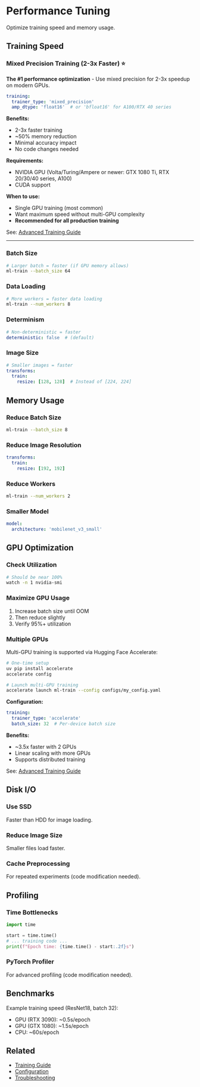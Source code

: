# Performance Tuning

Optimize training speed and memory usage.

## Training Speed

### Mixed Precision Training (2-3x Faster) ⭐

**The #1 performance optimization** - Use mixed precision for 2-3x speedup on modern GPUs.

```yaml
training:
  trainer_type: 'mixed_precision'
  amp_dtype: 'float16'  # or 'bfloat16' for A100/RTX 40 series
```

**Benefits:**
- 2-3x faster training
- ~50% memory reduction
- Minimal accuracy impact
- No code changes needed

**Requirements:**
- NVIDIA GPU (Volta/Turing/Ampere or newer: GTX 1080 Ti, RTX 20/30/40 series, A100)
- CUDA support

**When to use:**
- Single GPU training (most common)
- Want maximum speed without multi-GPU complexity
- **Recommended for all production training**

See: [Advanced Training Guide](../user-guides/advanced-training.md#mixed-precision-training)

---

### Batch Size
```bash
# Larger batch = faster (if GPU memory allows)
ml-train --batch_size 64
```

### Data Loading
```bash
# More workers = faster data loading
ml-train --num_workers 8
```

### Determinism
```yaml
# Non-deterministic = faster
deterministic: false  # (default)
```

### Image Size
```yaml
# Smaller images = faster
transforms:
  train:
    resize: [128, 128]  # Instead of [224, 224]
```

## Memory Usage

### Reduce Batch Size
```bash
ml-train --batch_size 8
```

### Reduce Image Resolution
```yaml
transforms:
  train:
    resize: [192, 192]
```

### Reduce Workers
```bash
ml-train --num_workers 2
```

### Smaller Model
```yaml
model:
  architecture: 'mobilenet_v3_small'
```

## GPU Optimization

### Check Utilization
```bash
# Should be near 100%
watch -n 1 nvidia-smi
```

### Maximize GPU Usage
1. Increase batch size until OOM
2. Then reduce slightly
3. Verify 95%+ utilization

### Multiple GPUs

Multi-GPU training is supported via Hugging Face Accelerate:

```bash
# One-time setup
uv pip install accelerate
accelerate config

# Launch multi-GPU training
accelerate launch ml-train --config configs/my_config.yaml
```

**Configuration:**
```yaml
training:
  trainer_type: 'accelerate'
  batch_size: 32  # Per-device batch size
```

**Benefits:**
- ~3.5x faster with 2 GPUs
- Linear scaling with more GPUs
- Supports distributed training

See: [Advanced Training Guide](../user-guides/advanced-training.md#multi-gpu-training)

## Disk I/O

### Use SSD
Faster than HDD for image loading.

### Reduce Image Size
Smaller files load faster.

### Cache Preprocessing
For repeated experiments (code modification needed).

## Profiling

### Time Bottlenecks
```python
import time

start = time.time()
# ... training code ...
print(f"Epoch time: {time.time() - start:.2f}s")
```

### PyTorch Profiler
For advanced profiling (code modification needed).

## Benchmarks

Example training speed (ResNet18, batch 32):
- GPU (RTX 3090): ~0.5s/epoch
- GPU (GTX 1080): ~1.5s/epoch
- CPU: ~60s/epoch

## Related

- [Training Guide](../user-guides/training.md)
- [Configuration](../configuration/README.md)
- [Troubleshooting](troubleshooting.md)
